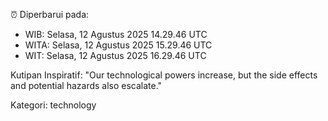 ⏰ Diperbarui pada:
- WIB: Selasa, 12 Agustus 2025 14.29.46 UTC
- WITA: Selasa, 12 Agustus 2025 15.29.46 UTC
- WIT: Selasa, 12 Agustus 2025 16.29.46 UTC

Kutipan Inspiratif:
"Our technological powers increase, but the side effects and potential hazards also escalate."


Kategori: technology

